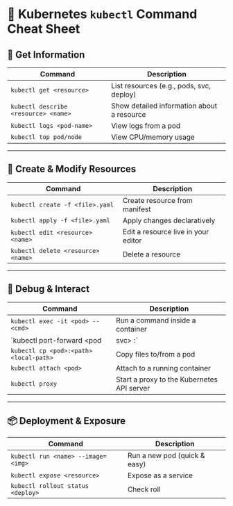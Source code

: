 # 🧠 Kubernetes `kubectl` Command Cheat Sheet

## 📄 Get Information
| Command | Description |
|--------|-------------|
| `kubectl get <resource>` | List resources (e.g., pods, svc, deploy) |
| `kubectl describe <resource> <name>` | Show detailed information about a resource |
| `kubectl logs <pod-name>` | View logs from a pod |
| `kubectl top pod/node` | View CPU/memory usage |

---

## 🚀 Create & Modify Resources
| Command | Description |
|--------|-------------|
| `kubectl create -f <file>.yaml` | Create resource from manifest |
| `kubectl apply -f <file>.yaml` | Apply changes declaratively |
| `kubectl edit <resource> <name>` | Edit a resource live in your editor |
| `kubectl delete <resource> <name>` | Delete a resource |

---

## 🔧 Debug & Interact
| Command | Description |
|--------|-------------|
| `kubectl exec -it <pod> -- <cmd>` | Run a command inside a container |
| `kubectl port-forward <pod|svc> <local-port>:<remote-port>` | Forward port to pod/service |
| `kubectl cp <pod>:<path> <local-path>` | Copy files to/from a pod |
| `kubectl attach <pod>` | Attach to a running container |
| `kubectl proxy` | Start a proxy to the Kubernetes API server |

---

## 📦 Deployment & Exposure
| Command | Description |
|--------|-------------|
| `kubectl run <name> --image=<img>` | Run a new pod (quick & easy) |
| `kubectl expose <resource>` | Expose as a service |
| `kubectl rollout status <deploy>` | Check roll
